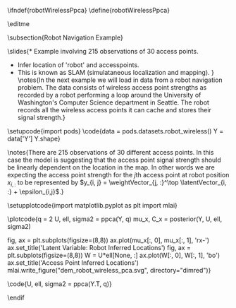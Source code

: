 \ifndef{robotWirelessPpca}
\define{robotWirelessPpca}

\editme 

\subsection{Robot Navigation Example}

\slides{* Example involving 215 observations of 30 access points.
* Infer location of 'robot' and accesspoints.
* This is known as SLAM (simulataneous localization and mapping).
}
\notes{In the next example we will load in data from a
robot navigation problem. The data consists of wireless access point strengths
as recorded by a robot performing a loop around the University of Washington's
Computer Science department in Seattle. The robot records all the wireless
access points it can cache and stores their signal strength.}

\setupcode{import pods}
\code{data = pods.datasets.robot_wireless()
Y = data['Y']
Y.shape}

\notes{There are 215 observations of 30 different access points. In this case the model
is suggesting that the access point signal strength should be linearly dependent
on the location in the map. In other words we are expecting the access point
strength for the $j$th access point at robot position $x_{i, :}$ to be
represented by $y_{i, j} = \weightVector_{j, :}^\top \latentVector_{i, :} +
\epsilon_{i,j}$.}

\setupplotcode{import matplotlib.pyplot as plt
import mlai}

\plotcode{q = 2
U, ell, sigma2 = ppca(Y, q)
mu_x, C_x = posterior(Y, U, ell, sigma2)

fig, ax = plt.subplots(figsize=(8,8))
ax.plot(mu_x[:, 0], mu_x[:, 1], 'rx-')
ax.set_title('Latent Variable: Robot Inferred Locations')
fig, ax = plt.subplots(figsize=(8,8))
W = U*ell[None, :]
ax.plot(W[:, 0], W[:, 1], 'bo')
ax.set_title('Access Point Inferred Locations')
mlai.write_figure("dem_robot_wireless_pca.svg", directory="dimred")}

\code{U, ell, sigma2 = ppca(Y.T, q)}

\endif
